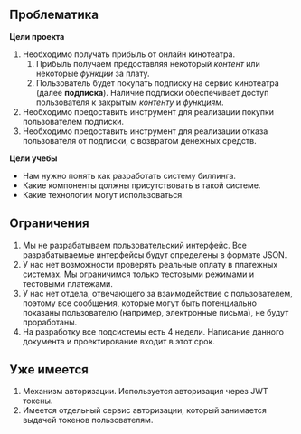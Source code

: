 ## Проблематика
**Цели проекта** 
1. Необходимо получать прибыль от онлайн кинотеатра.
    1. Прибыль получаем предоставляя некоторый _контент_ или некоторые _функции_ за плату.
    1. Пользователь будет покупать подписку на сервис кинотеатра (далее **подписка**). Наличие подписки обеспечивает доступ пользователя к закрытым _контенту_ и _функциям_.
1. Необходимо предоставить инструмент для реализации покупки пользователем подписки.
1. Необходимо предоставить инструмент для реализации отказа пользователя от подписки, с возвратом денежных средств.

**Цели учебы**  
* Нам нужно понять как разработать систему биллинга.  
* Какие компоненты должны присутствовать в такой системе.  
* Какие технологии могут использоваться.  


## Ограничения
1. Мы не разрабатываем пользовательский интерфейс. Все разрабатываемые интерфейсы будут определены в формате JSON.
2. У нас нет возможности проверять реальные оплату в платежных системах. Мы ограничимся только тестовыми режимами и тестовыми платежами.
3. У нас нет отдела, отвечающего за взаимодействие с пользователем, поэтому все сообщения, которые могут быть потенциально показаны пользователю (например, электронные письма), не будут проработаны.
4. На разработку все подсистемы есть 4 недели. Написание данного документа и проектирование входит в этот срок.

## Уже имеется
1. Механизм авторизации. Используется авторизация через JWT токены.
2. Имеется отдельный сервис авторизации, который занимается выдачей токенов пользователям.
